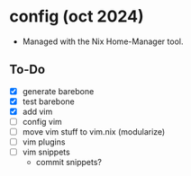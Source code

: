 # config (oct 2024)

- Managed with the Nix Home-Manager tool.


## To-Do
- [x] generate barebone
- [x] test barebone
- [x] add vim
- [ ] config vim
- [ ] move vim stuff to vim.nix (modularize)
- [ ] vim plugins
- [ ] vim snippets
    - commit snippets?
